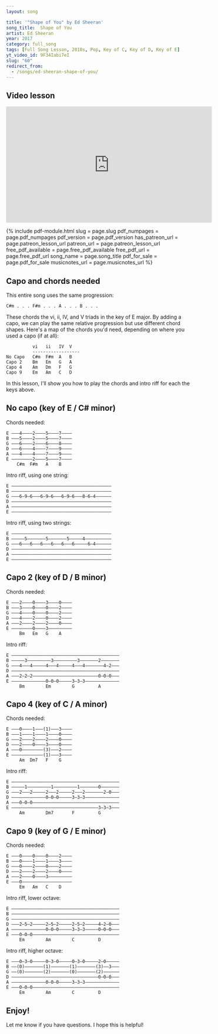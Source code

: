 ```yaml
---
layout: song

title: '"Shape of You" by Ed Sheeran'
song_title:  Shape of You
artist: Ed Sheeran
year: 2017
category: full_song
tags: [Full Song Lesson, 2010s, Pop, Key of C, Key of D, Key of E]
yt_video_id: 9F34Iabi7eI
slug: "60"
redirect_from:
  - /songs/ed-sheeran-shape-of-you/
---
```


## Video lesson

<iframe width="560" height="315" src="https://www.youtube.com/embed/9F34Iabi7eI?showinfo=0" frameborder="0" allowfullscreen></iframe>




{% include pdf-module.html slug = page.slug pdf_numpages = page.pdf_numpages pdf_version = page.pdf_version has_patreon_url = page.patreon_lesson_url patreon_url = page.patreon_lesson_url free_pdf_available = page.free_pdf_available free_pdf_url = page.free_pdf_url song_name = page.song_title pdf_for_sale = page.pdf_for_sale musicnotes_url = page.musicnotes_url %}


## Capo and chords needed

This entire song uses the same progression:

    C#m . . . F#m . . . A . . . B . . .

These chords the vi, ii, IV, and V triads in the key of E major. By adding a capo, we can play the same relative progression but use different chord shapes. Here's a map of the chords you'd need, depending on where you used a capo (if at all):

              vi   ii   IV  V
              ------------------
    No Capo   C#m  F#m  A   B
    Capo 2    Bm   Em   G   A
    Capo 4    Am   Dm   F   G
    Capo 9    Em   Am   C   D

In this lesson, I'll show you how to play the chords and intro riff for each the keys above.

## No capo (key of E / C# minor)

Chords needed:

    E –––4––––2––––5––––7––––
    B –––5––––2––––5––––7––––
    G –––6––––2––––6––––8––––
    D –––6––––4––––7––––9––––
    A –––4––––4––––7––––9––––
    E ––––––––2––––5––––7––––
        C#m  F#m   A    B

Intro riff, using one string:

    E ––––––––––––––––––––––––––––––––––––––
    B ––––––––––––––––––––––––––––––––––––––
    G –––6–9–6–––6–9–6–––6–9–6–––8–6–4––––––
    D ––––––––––––––––––––––––––––––––––––––
    A ––––––––––––––––––––––––––––––––––––––
    E ––––––––––––––––––––––––––––––––––––––

Intro riff, using two strings:

    E ––––––––––––––––––––––––––––––––––––––
    B –––––5–––––––5–––––––5–––––4––––––––––
    G –––6–––6–––6–––6–––6–––6–––––6–4––––––
    D ––––––––––––––––––––––––––––––––––––––
    A ––––––––––––––––––––––––––––––––––––––
    E ––––––––––––––––––––––––––––––––––––––

## Capo 2 (key of D / B minor)

Chords needed:

    E –––2––––0––––3––––0––––
    B –––3––––0––––0––––2––––
    G –––4––––0––––0––––2––––
    D –––4––––2––––0––––2––––
    A –––2––––2––––2––––0––––
    E ––––––––0––––3–––––––––
         Bm   Em   G    A

Intro riff:

    E –––––––––––––––––––––––––––––––––––––––––
    B –––––3–––––––––3–––––––––3–––––––2–––––––
    G –––4–––4–––––4–––4–––––4–––4–––––––4–2–––
    D –––––––––––––––––––––––––––––––––––––––––
    A –––2–2–2–––––––––––––––––––––––––0–0–0–––
    E –––––––––––––0–0–0–––––3–3–3–––––––––––––
         Bm        Em        G         A


## Capo 4 (key of C / A minor)

Chords needed:

    E –––0––––1–––(1)–––3––––
    B –––1––––1––––1––––0––––
    G –––2––––2––––2––––0––––
    D –––2––––0––––3––––0––––
    A –––0––––––––(3)–––2––––
    E ––––––––––––(1)–––3––––
         Am  Dm7   F    G

Intro riff:

    E –––––––––––––––––––––––––––––––––––––––––
    B –––––1–––––––––1–––––––––1–––––––0–––––––
    G –––2–––2–––––2–––2–––––2–––2–––––––2–0–––
    D –––––––––––––0–0–0–––––3–3–3–––––––––––––
    A –––0–0–0–––––––––––––––––––––––––––––––––
    E –––––––––––––––––––––––––––––––––3–3–3–––
         Am        Dm7       F         G

## Capo 9 (key of G / E minor)

Chords needed:

    E –––0––––0––––0––––2––––
    B –––0––––1––––1––––3––––
    G –––0––––2––––0––––2––––
    D –––2––––2––––2––––0––––
    A –––2––––0––––3–––––––––
    E –––0–––––––––––––––––––
         Em   Am   C    D

Intro riff, lower octave:

    E –––––––––––––––––––––––––––––––––––––––––
    B –––––––––––––––––––––––––––––––––––––––––
    G –––––––––––––––––––––––––––––––––––––––––
    D –––2–5–2–––––2–5–2–––––2–5–2–––––4–2–0–––
    A –––––––––––––0–0–0–––––3–3–3–––––0–0–0–––
    E –––0–0–0–––––––––––––––––––––––––––––––––
         Em        Am        C         D

Intro riff, higher octave:

    E –––0–3–0–––––0–3–0–––––0–3–0–––––2–0–––––
    B ––(0)–––––––(1)–––––––(1)–––––––(3)––3–––
    G ––(0)–––––––(2)–––––––(0)–––––––(2)––––––
    D –––––––––––––––––––––––––––––––––0–0–0–––
    A –––––––––––––0–0–0–––––3–3–3–––––––––––––
    E –––0–0–0–––––––––––––––––––––––––––––––––
         Em        Am        C         D

## Enjoy!

Let me know if you have questions. I hope this is helpful!
